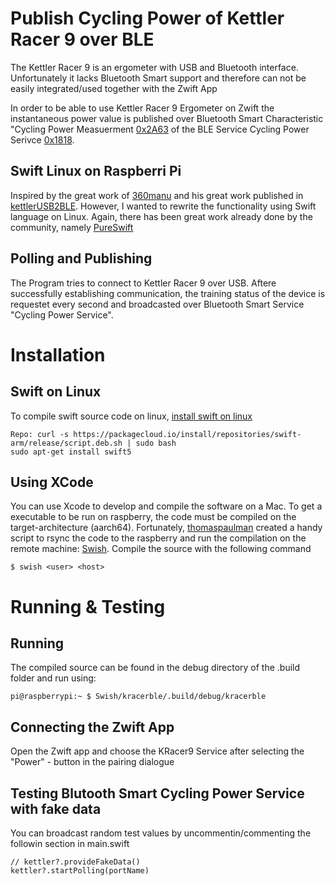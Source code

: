 # Publish Cycling Power of Kettler Racer 9 over BLE
The Kettler Racer 9 is an ergometer with USB and Bluetooth interface. Unfortunately it lacks Bluetooth Smart support and therefore can not be easily integrated/used together with the Zwift App

In order to be able to use Kettler Racer 9 Ergometer on Zwift the instantaneous power value is published over Bluetooth Smart Characteristic "Cycling Power Measuerment [0x2A63](https://www.bluetooth.com/wp-content/uploads/Sitecore-Media-Library/Gatt/Xml/Characteristics/org.bluetooth.characteristic.cycling_power_measurement.xml) of the BLE Service Cycling Power Serivce [0x1818](https://www.bluetooth.com/wp-content/uploads/Sitecore-Media-Library/Gatt/Xml/Services/org.bluetooth.service.cycling_power.xml).  

## Swift Linux on Raspberri Pi
Inspired by the great work of [360manu](https://github.com/360manu) and his 
great work published in [kettlerUSB2BLE](https://github.com/360manu/kettlerUSB2BLE). However, I wanted to rewrite the functionality using Swift language on Linux. Again, there has been great work already done by the community, namely [PureSwift](https://github.com/PureSwift)

## Polling and Publishing
The Program tries to connect to Kettler Racer 9 over USB. Aftere successfully establishing communication, the training status of the device is requestet every second and broadcasted over Bluetooth Smart Service "Cycling Power Service".
# Installation
## Swift on Linux
To compile swift source code on linux, [install swift on linux](https://lickability.com/blog/swift-on-raspberry-pi/)
```
Repo: curl -s https://packagecloud.io/install/repositories/swift-arm/release/script.deb.sh | sudo bash
sudo apt-get install swift5
```

## Using XCode
You can use Xcode to develop and compile the software on a Mac. To get a executable to be run on raspberry, the code  must be compiled on the target-architecture (aarch64). Fortunately, [thomaspaulman](https://github.com/thomaspaulmann) created a handy script to rsync the code to the raspberry and run the compilation on the remote machine: [Swish](https://github.com/thomaspaulmann/Swish). Compile the source with the following command

```
$ swish <user> <host>
```
# Running & Testing
## Running
The compiled source can be found in the debug directory of the .build folder and run using:
```
pi@raspberrypi:~ $ Swish/kracerble/.build/debug/kracerble
```
## Connecting the Zwift App
Open the Zwift app and choose the KRacer9 Service after selecting the "Power" - button in the pairing dialogue

## Testing Blutooth Smart Cycling Power Service with fake data
You can broadcast random test values by uncommentin/commenting the followin section in main.swift 
```
// kettler?.provideFakeData()
kettler?.startPolling(portName)
```
